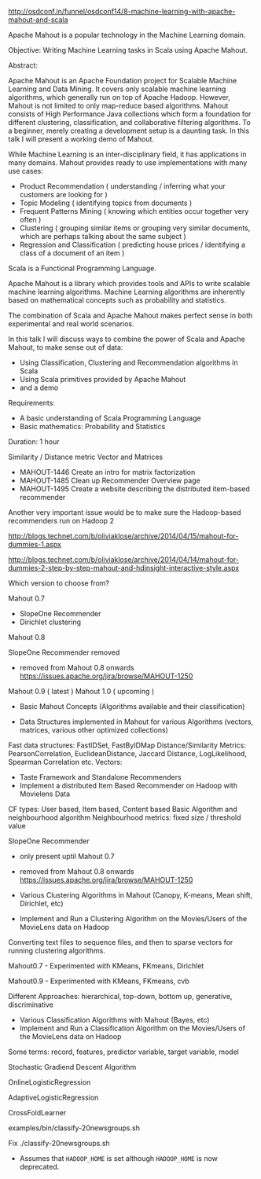 

http://osdconf.in/funnel/osdconf14/8-machine-learning-with-apache-mahout-and-scala


Apache Mahout is a popular technology in the Machine Learning domain.

Objective: Writing Machine Learning tasks in Scala using Apache Mahout.

Abstract:

Apache Mahout is an Apache Foundation project for Scalable Machine Learning and Data Mining. It covers only scalable machine learning algorithms, which generally run on top of Apache Hadoop. However, Mahout is not limited to only map-reduce based algorithms. Mahout consists of High Performance Java collections which form a foundation for different clustering, classification, and collaborative filtering algorithms. To a beginner, merely creating a development setup is a daunting task. In this talk I will present a working demo of Mahout.

While Machine Learning is an inter-disciplinary field, it has applications in many domains. Mahout provides ready to use implementations with many use cases:
 * Product Recommendation ( understanding / inferring what your customers are looking for )
 * Topic Modeling ( identifying topics from documents )
 * Frequent Patterns Mining ( knowing which entities occur together very often )
 * Clustering ( grouping similar items or grouping very similar documents, which are perhaps talking about the same subject )
 * Regression and Classification ( predicting house prices / identifying a class of a document of an item )


Scala is a Functional Programming Language.

Apache Mahout is a library which provides tools and APIs to write scalable machine learning algorithms. Machine Learning algorithms are inherently based on mathematical concepts such as probability and statistics.

The combination of Scala and Apache Mahout makes perfect sense in both experimental and real world scenarios.

In this talk I will discuss ways to combine the power of Scala and Apache Mahout, to make sense out of data:

 * Using Classification, Clustering and Recommendation algorithms in Scala
 * Using Scala primitives provided by Apache Mahout
 * and a demo

Requirements:

 * A basic understanding of Scala Programming Language
 * Basic mathematics: Probability and Statistics 


Duration: 1 hour


Similarity / Distance metric
Vector and Matrices

* MAHOUT-1446 Create an intro for matrix factorization
* MAHOUT-1485 Clean up Recommender Overview page
* MAHOUT-1495 Create a website describing the distributed item-based recommender

Another very important issue would be to make sure the Hadoop-based recommenders run on Hadoop 2

http://blogs.technet.com/b/oliviaklose/archive/2014/04/15/mahout-for-dummies-1.aspx

http://blogs.technet.com/b/oliviaklose/archive/2014/04/14/mahout-for-dummies-2-step-by-step-mahout-and-hdinsight-interactive-style.aspx


Which version to choose from?
 
Mahout 0.7
 * SlopeOne Recommender
 * Dirichlet clustering

Mahout 0.8

SlopeOne Recommender removed
   - removed from Mahout 0.8 onwards
   https://issues.apache.org/jira/browse/MAHOUT-1250

Mahout 0.9 ( latest )
Mahout 1.0 ( upcoming )

 - Basic Mahout Concepts (Algorithms available and their classification)

 - Data Structures implemented in Mahout for various Algorithms (vectors, matrices, various other optimized collections)
 
 Fast data structures: FastIDSet, FastByIDMap
 Distance/Similarity Metrics: PearsonCorrelation, EuclideanDistance, Jaccard Distance, LogLikelihood, Spearman Correlation etc.
 Vectors:

 - Taste Framework and Standalone Recommenders
 - Implement a distributed Item Based Recommender on Hadoop with Movielens Data


 CF types: User based, Item based, Content based
 Basic Algorithm and neighbourhood algorithm
 Neighbourhood metrics: fixed size / threshold value

 SlopeOne Recommender
   - only present uptil Mahout 0.7
   - removed from Mahout 0.8 onwards
   https://issues.apache.org/jira/browse/MAHOUT-1250
   
 - Various Clustering Algorithms in Mahout (Canopy, K-means, Mean shift, Dirichlet, etc)
 - Implement and Run a Clustering Algorithm on the Movies/Users of the MovieLens data on Hadoop


Converting text files to sequence files, and then to sparse vectors for running clustering algorithms.

Mahout0.7 - Experimented with KMeans, FKmeans, Dirichlet

Mahout0.9 - Experimented with KMeans, FKmeans, cvb

Different Approaches: hierarchical, top-down, bottom up, generative, discriminative


 -  Various Classification Algorithms with Mahout (Bayes, etc)
 -  Implement and Run a Classification Algorithm on the Movies/Users of the MovieLens data on Hadoop

Some terms: record, features, predictor variable, target variable, model

Stochastic Gradiend Descent Algorithm

OnlineLogisticRegression

AdaptiveLogisticRegression

CrossFoldLearner

examples/bin/classify-20newsgroups.sh

Fix ./classify-20newsgroups.sh
 * Assumes that `HADOOP_HOME` is set although `HADOOP_HOME` is now deprecated.
 
